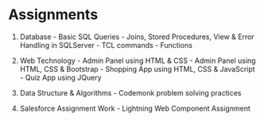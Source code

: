 # Assignments
  1. Database
    - Basic SQL Queries
    - Joins, Stored Procedures, View & Error Handling in SQLServer
    - TCL commands
    - Functions

  2. Web Technology
    - Admin Panel using HTML & CSS
    - Admin Panel using HTML, CSS & Bootstrap
    - Shopping App using HTML, CSS & JavaScript
    - Quiz App using JQuery

  3. Data Structure & Algorithms
    - Codemonk problem solving practices

  4. Salesforce Assignment Work
    - Lightning Web Component Assignment 
